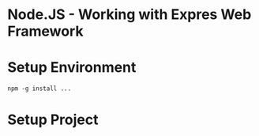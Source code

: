 
# Node.JS - Working with Expres Web Framework

# Setup Environment
```
npm -g install ...

```


# Setup Project

```

```
